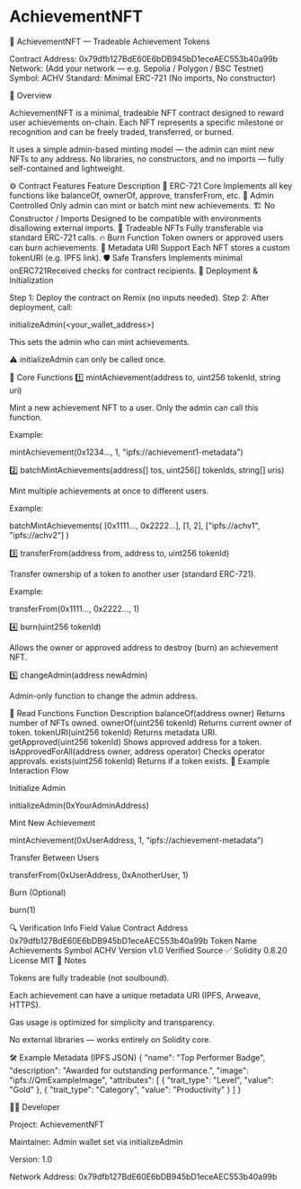 # AchievementNFT
🏅 AchievementNFT — Tradeable Achievement Tokens

Contract Address: 0x79dfb127BdE60E6bDB945bD1eceAEC553b40a99b
Network: (Add your network — e.g. Sepolia / Polygon / BSC Testnet)
Symbol: ACHV
Standard: Minimal ERC-721 (No imports, No constructor)

📖 Overview

AchievementNFT is a minimal, tradeable NFT contract designed to reward user achievements on-chain.
Each NFT represents a specific milestone or recognition and can be freely traded, transferred, or burned.

It uses a simple admin-based minting model — the admin can mint new NFTs to any address.
No libraries, no constructors, and no imports — fully self-contained and lightweight.

⚙️ Contract Features
Feature	Description
🎨 ERC-721 Core	Implements all key functions like balanceOf, ownerOf, approve, transferFrom, etc.
👑 Admin Controlled	Only admin can mint or batch mint new achievements.
🏗️ No Constructor / Imports	Designed to be compatible with environments disallowing external imports.
💸 Tradeable NFTs	Fully transferable via standard ERC-721 calls.
🔥 Burn Function	Token owners or approved users can burn achievements.
🧩 Metadata URI Support	Each NFT stores a custom tokenURI (e.g. IPFS link).
🛡️ Safe Transfers	Implements minimal onERC721Received checks for contract recipients.
🚀 Deployment & Initialization

Step 1: Deploy the contract on Remix (no inputs needed).
Step 2: After deployment, call:

initializeAdmin(<your_wallet_address>)


This sets the admin who can mint achievements.

⚠️ initializeAdmin can only be called once.

🧱 Core Functions
1️⃣ mintAchievement(address to, uint256 tokenId, string uri)

Mint a new achievement NFT to a user.
Only the admin can call this function.

Example:

mintAchievement(0x1234..., 1, "ipfs://achievement1-metadata")

2️⃣ batchMintAchievements(address[] tos, uint256[] tokenIds, string[] uris)

Mint multiple achievements at once to different users.

Example:

batchMintAchievements(
  [0x1111..., 0x2222...],
  [1, 2],
  ["ipfs://achv1", "ipfs://achv2"]
)

3️⃣ transferFrom(address from, address to, uint256 tokenId)

Transfer ownership of a token to another user (standard ERC-721).

Example:

transferFrom(0x1111..., 0x2222..., 1)

4️⃣ burn(uint256 tokenId)

Allows the owner or approved address to destroy (burn) an achievement NFT.

5️⃣ changeAdmin(address newAdmin)

Admin-only function to change the admin address.

🧾 Read Functions
Function	Description
balanceOf(address owner)	Returns number of NFTs owned.
ownerOf(uint256 tokenId)	Returns current owner of token.
tokenURI(uint256 tokenId)	Returns metadata URI.
getApproved(uint256 tokenId)	Shows approved address for a token.
isApprovedForAll(address owner, address operator)	Checks operator approvals.
exists(uint256 tokenId)	Returns if a token exists.
📡 Example Interaction Flow

Initialize Admin

initializeAdmin(0xYourAdminAddress)


Mint New Achievement

mintAchievement(0xUserAddress, 1, "ipfs://achievement-metadata")


Transfer Between Users

transferFrom(0xUserAddress, 0xAnotherUser, 1)


Burn (Optional)

burn(1)

🔍 Verification Info
Field	Value
Contract Address	0x79dfb127BdE60E6bDB945bD1eceAEC553b40a99b
Token Name	Achievements
Symbol	ACHV
Version	v1.0
Verified Source	✅ Solidity 0.8.20
License	MIT
🧠 Notes

Tokens are fully tradeable (not soulbound).

Each achievement can have a unique metadata URI (IPFS, Arweave, HTTPS).

Gas usage is optimized for simplicity and transparency.

No external libraries — works entirely on Solidity core.

🛠 Example Metadata (IPFS JSON)
{
  "name": "Top Performer Badge",
  "description": "Awarded for outstanding performance.",
  "image": "ipfs://QmExampleImage",
  "attributes": [
    { "trait_type": "Level", "value": "Gold" },
    { "trait_type": "Category", "value": "Productivity" }
  ]
}

👨‍💻 Developer

Project: AchievementNFT

Maintainer: Admin wallet set via initializeAdmin

Version: 1.0

Network Address: 0x79dfb127BdE60E6bDB945bD1eceAEC553b40a99b
